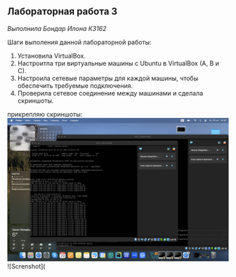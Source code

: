 ## Лабораторная работа 3

*Выполнила Бондар Илона К3162*

Шаги выполения данной лабораторной работы:
1. Установила VirtualBox.
2. Настроитла три виртуальные машины с Ubuntu в VirtualBox (A, B и C).
3. Настроила сетевые параметры для каждой машины, чтобы обеспечить требуемые подключения.
4. Проверила сетевое соединение между машинами и сделала скриншоты.

прикрепляю скриншоты:
![Screnshot](https://github.com/ilonabond/Lb-3/blob/main/Снимок%20экрана%202024-10-29%20в%2016.39.17.png)
![Screnshot](
